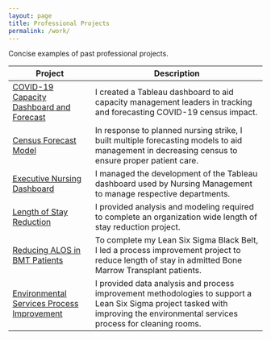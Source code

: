 ```yaml
---
layout: page
title: Professional Projects
permalink: /work/
---
```


Concise examples of past professional projects.  


|Project | Description|
|------------ | -------------|
|<a href="/documents/C19Dash.pdf">COVID-19 Capacity Dashboard and Forecast</a>| I created a Tableau dashboard to aid capacity management leaders in tracking and forecasting COVID-19 census impact.|
|<a href="/documents/Nursing Strike Forecast Model.pdf">Census Forecast Model</a> | In response to planned nursing strike, I built multiple forecasting models to aid management in decreasing census to ensure proper patient care.| 
|<a href="/documents/Nursing Executive Dashboard.pdf">Executive Nursing Dashboard</a>| I managed the development of the Tableau dashboard used by Nursing Management to manage respective departments.|
|<a href="/documents/Length of Stay Reduction Project.pdf">Length of Stay Reduction</a>| I provided analysis and modeling required to complete an organization wide length of stay reduction project.|
|<a href="/documents/LSS.pdf">Reducing ALOS in BMT Patients</a>| To complete my Lean Six Sigma Black Belt, I led a process improvement project to reduce length of stay in admitted Bone Marrow Transplant patients.|
|<a href="/documents/EVS Analysis.pdf">Environmental Services Process Improvement</a>| I provided data analysis and process improvement methodologies to support a Lean Six Sigma project tasked with improving the environmental services process for cleaning rooms.|

